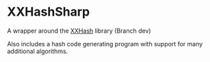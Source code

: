 # XXHashSharp

A wrapper around the [XXHash](https://github.com/Cyan4973/xxHash) library (Branch dev)

Also includes a hash code generating program with support for many additional algorithms.
